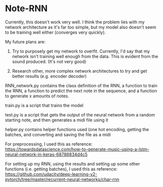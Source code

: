 # Note-RNN

Currently, this doesn't work very well. I think the problem lies with my network architecture as it's far too simple, but my model also doesn't seem to be training well either (converges very quickly).

My future plans are:
1) Try to purposely get my network to overfit. Currently, I'd say that my network isn't training well enough from the data. This is evident from the sound produced. (It's not very good)

2) Research other, more complex network architectures to try and get better results (e.g. encoder decoder)

RNN_network.py contains the class definition of the RNN, a function to train the RNN, a function to predict the next note in the sequence, and a function to generate x amounts of notes.

train.py is a script that trains the model

test.py is a script that gets the output of the neural network from a random starting note, and then generates a midi file using it

helper.py contains helper functions used (one hot encoding, getting the batches, and converting and saving the file as a midi 

For preprocessing, I used this as reference:
https://towardsdatascience.com/how-to-generate-music-using-a-lstm-neural-network-in-keras-68786834d4c5

For setting up my RNN, using the results and setting up some other functions (i.e. getting batches), I used this as reference:
https://github.com/udacity/deep-learning-v2-pytorch/tree/master/recurrent-neural-networks/char-rnn
